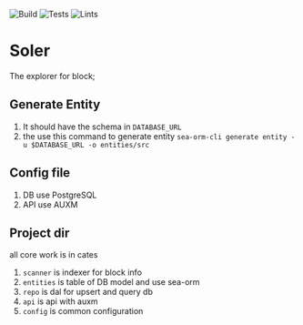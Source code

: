 ![Build](https://github.com/traitmeta/soler/workflows/Build/badge.svg)
![Tests](https://github.com/traitmeta/soler/workflows/Tests/badge.svg)
![Lints](https://github.com/traitmeta/soler/workflows/Lints/badge.svg)

# Soler

The explorer for block;

## Generate Entity

1. It should have the schema in `DATABASE_URL`
2. the use this command to generate entity `sea-orm-cli generate entity -u $DATABASE_URL -o entities/src`

## Config file

1. DB use PostgreSQL
2. API use AUXM

## Project dir

all core work is in cates

1. `scanner` is indexer for block info
2. `entities` is table of DB model and use sea-orm
3. `repo` is dal for upsert and query db
4. `api` is api with auxm
5. `config` is common configuration
